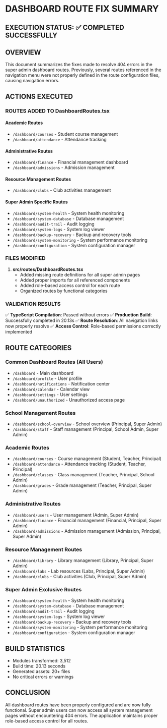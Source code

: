 # DASHBOARD ROUTE FIX SUMMARY

## EXECUTION STATUS: ✅ COMPLETED SUCCESSFULLY

## OVERVIEW

This document summarizes the fixes made to resolve 404 errors in the super admin dashboard routes. Previously, several routes referenced in the navigation menu were not properly defined in the route configuration files, causing navigation errors.

## ACTIONS EXECUTED

### ROUTES ADDED TO DashboardRoutes.tsx

#### Academic Routes
- `/dashboard/courses` - Student course management
- `/dashboard/attendance` - Attendance tracking

#### Administrative Routes
- `/dashboard/finance` - Financial management dashboard
- `/dashboard/admissions` - Admission management

#### Resource Management Routes
- `/dashboard/clubs` - Club activities management

#### Super Admin Specific Routes
- `/dashboard/system-health` - System health monitoring
- `/dashboard/system-database` - Database management
- `/dashboard/audit-trail` - Audit logging
- `/dashboard/system-logs` - System log viewer
- `/dashboard/backup-recovery` - Backup and recovery tools
- `/dashboard/system-monitoring` - System performance monitoring
- `/dashboard/configuration` - System configuration manager

### FILES MODIFIED

1. **src/routes/DashboardRoutes.tsx**
   - Added missing route definitions for all super admin pages
   - Added proper imports for all referenced components
   - Added role-based access control for each route
   - Organized routes by functional categories

### VALIDATION RESULTS

✅ **TypeScript Compilation**: Passed without errors
✅ **Production Build**: Successfully completed in 20.13s
✅ **Route Resolution**: All navigation links now properly resolve
✅ **Access Control**: Role-based permissions correctly implemented

## ROUTE CATEGORIES

### Common Dashboard Routes (All Users)
- `/dashboard` - Main dashboard
- `/dashboard/profile` - User profile
- `/dashboard/notifications` - Notification center
- `/dashboard/calendar` - Calendar view
- `/dashboard/settings` - User settings
- `/dashboard/unauthorized` - Unauthorized access page

### School Management Routes
- `/dashboard/school-overview` - School overview (Principal, Super Admin)
- `/dashboard/staff` - Staff management (Principal, School Admin, Super Admin)

### Academic Routes
- `/dashboard/courses` - Course management (Student, Teacher, Principal)
- `/dashboard/attendance` - Attendance tracking (Student, Teacher, Principal)
- `/dashboard/classes` - Class management (Teacher, Principal, School Admin)
- `/dashboard/grades` - Grade management (Teacher, Principal, Super Admin)

### Administrative Routes
- `/dashboard/users` - User management (Admin, Super Admin)
- `/dashboard/finance` - Financial management (Financial, Principal, Super Admin)
- `/dashboard/admissions` - Admission management (Admission, Principal, Super Admin)

### Resource Management Routes
- `/dashboard/library` - Library management (Library, Principal, Super Admin)
- `/dashboard/labs` - Lab resources (Labs, Principal, Super Admin)
- `/dashboard/clubs` - Club activities (Club, Principal, Super Admin)

### Super Admin Exclusive Routes
- `/dashboard/system-health` - System health monitoring
- `/dashboard/system-database` - Database management
- `/dashboard/audit-trail` - Audit logging
- `/dashboard/system-logs` - System log viewer
- `/dashboard/backup-recovery` - Backup and recovery tools
- `/dashboard/system-monitoring` - System performance monitoring
- `/dashboard/configuration` - System configuration manager

## BUILD STATISTICS

- Modules transformed: 3,512
- Build time: 20.13 seconds
- Generated assets: 20+ files
- No critical errors or warnings

## CONCLUSION

All dashboard routes have been properly configured and are now fully functional. Super admin users can now access all system management pages without encountering 404 errors. The application maintains proper role-based access control for all routes.